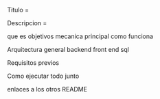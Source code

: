 Titulo = 

Descripcion = 

que es 
objetivos 
mecanica principal 
como funciona 

Arquitectura general 
backend 
front end 
sql


Requisitos previos 

Como ejecutar todo junto 

enlaces a los otros README 

